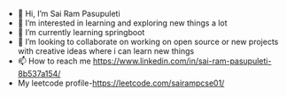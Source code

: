 - 👋 Hi, I’m Sai Ram Pasupuleti
- 👀 I’m interested in learning and exploring new things a lot
- 🌱 I’m currently learning springboot
- 💞️ I’m looking to collaborate on working on open source or new projects with creative ideas where i can learn new things
- 📫 How to reach me https://www.linkedin.com/in/sai-ram-pasupuleti-8b537a154/
-  My leetcode profile-https://leetcode.com/sairampcse01/

<!---
sairampcse01/sairampcse01 is a ✨ special ✨ repository because its `README.md` (this file) appears on your GitHub profile.
You can click the Preview link to take a look at your changes.
--->
